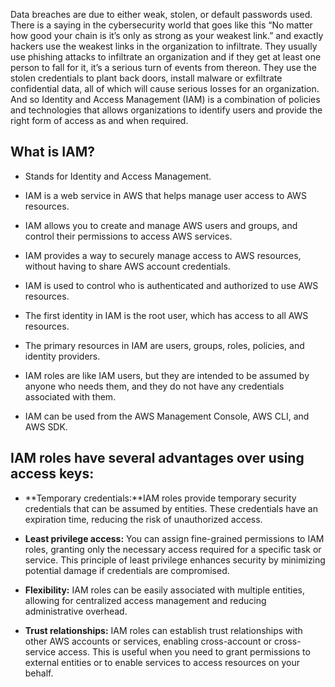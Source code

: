 
Data breaches are due to either weak, stolen, or default passwords used. There is a saying in the cybersecurity world that goes like this “No matter how good your chain is it’s only as strong as your weakest link.” and exactly hackers use the weakest links in the organization to infiltrate. They usually use phishing attacks to infiltrate an organization and if they get at least one person to fall for it, it’s a serious turn of events from thereon. They use the stolen credentials to plant back doors, install malware or exfiltrate confidential data, all of which will cause serious losses for an organization. And so Identity and Access Management (IAM) is a combination of policies and technologies that allows organizations to identify users and provide the right form of access as and when required.

## What is IAM?
 - Stands for Identity and Access Management.

 - IAM is a web service in AWS that helps manage user access to AWS resources.

 - IAM allows you to create and manage AWS users and groups, and control their permissions to access AWS services.

 - IAM provides a way to securely manage access to AWS resources, without having to share AWS account credentials.

 - IAM is used to control who is authenticated and authorized to use AWS resources.

 - The first identity in IAM is the root user, which has access to all AWS resources.

 - The primary resources in IAM are users, groups, roles, policies, and identity providers.

 - IAM roles are like IAM users, but they are intended to be assumed by anyone who needs them, and they do not have any credentials associated with them.

 - IAM can be used from the AWS Management Console, AWS CLI, and AWS SDK.


 ## IAM roles have several advantages over using access keys:

 - **Temporary credentials:**IAM roles provide temporary security credentials that can be assumed by entities. These credentials have an expiration time, reducing the risk of unauthorized access.

 - **Least privilege access:** You can assign fine-grained permissions to IAM roles, granting only the necessary access required for a specific task or service. This principle of least privilege enhances security by minimizing potential damage if credentials are compromised.

 - **Flexibility:** IAM roles can be easily associated with multiple entities, allowing for centralized access management and reducing administrative overhead.

 - **Trust relationships:** IAM roles can establish trust relationships with other AWS accounts or services, enabling cross-account or cross-service access. This is useful when you need to grant permissions to external entities or to enable services to access resources on your behalf.

 